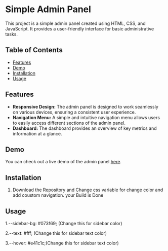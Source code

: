 # Simple Admin Panel

This project is a simple admin panel created using HTML, CSS, and JavaScript. It provides a user-friendly interface for basic administrative tasks.

## Table of Contents
- [Features](#features)
- [Demo](#demo)
- [Installation](#installation)
- [Usage](#usage)

## Features

- **Responsive Design:** The admin panel is designed to work seamlessly on various devices, ensuring a consistent user experience.
- **Navigation Menu:** A simple and intuitive navigation menu allows users to easily access different sections of the admin panel.
- **Dashboard:** The dashboard provides an overview of key metrics and information at a glance.

## Demo

You can check out a live demo of the admin panel [here](https://RafiEver.github.io/admin-panal-using-html-css-js).

## Installation

1. Download the Repository and Change css variable for change color and add coustom navigation. your Build is Done

## Usage
1.--sidebar-bg: #073f69; (Change this for sidebar color)


2.--text: #fff; (Change this for sidebar text color)


3.--hover: #e41c1c;(Change this for sidebar text  color)
